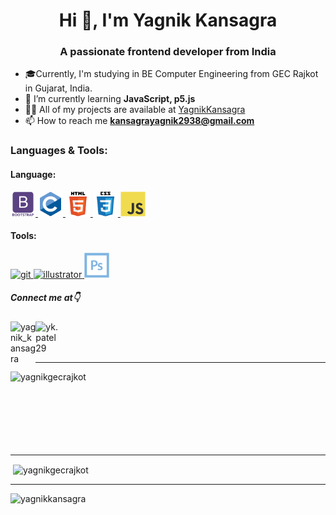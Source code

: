 <h1 align="center">Hi 👋, I'm Yagnik Kansagra</h1>
<h3 align="center">A passionate frontend developer from India</h3>

- 🎓Currently, I'm studying in BE Computer Engineering from GEC Rajkot in Gujarat, India.
- 🌱 I’m currently learning **JavaScript, p5.js**
- 👨‍💻 All of my projects are available at [YagnikKansagra](https://github.com/yagnikgecrajkot?tab=repositories)
- 📫 How to reach me **kansagrayagnik2938@gmail.com**

<h3 align="left">Languages & Tools:</h3>
<h4 align="left">Language:</h4>
<p align="left"> <a href="https://getbootstrap.com" target="_blank"> <img src="https://raw.githubusercontent.com/devicons/devicon/master/icons/bootstrap/bootstrap-plain-wordmark.svg" alt="bootstrap" width="40" height="40"/> </a> <a href="https://www.cprogramming.com/" target="_blank"> <img src="https://raw.githubusercontent.com/devicons/devicon/master/icons/c/c-original.svg" alt="c" width="40" height="40"/> </a> <a href="https://www.w3.org/html/" target="_blank"> <img src="https://raw.githubusercontent.com/devicons/devicon/master/icons/html5/html5-original-wordmark.svg" alt="html5" width="40" height="40"/> </a> <a href="https://www.w3schools.com/css/" target="_blank"> <img src="https://raw.githubusercontent.com/devicons/devicon/master/icons/css3/css3-original-wordmark.svg" alt="css3" width="40" height="40"/> </a> <a href="https://developer.mozilla.org/en-US/docs/Web/JavaScript" target="_blank"> <img src="https://raw.githubusercontent.com/devicons/devicon/master/icons/javascript/javascript-original.svg" alt="javascript" width="40" height="40"/> </a> 

<br>
<h4 align="left">Tools: </h4>
<a href="https://git-scm.com/" target="_blank"> <img src="https://www.vectorlogo.zone/logos/git-scm/git-scm-icon.svg" alt="git" width="40" height="40"/> 
</a>   <a href="https://www.adobe.com/in/products/illustrator.html" target="_blank"> <img src="https://www.vectorlogo.zone/logos/adobe_illustrator/adobe_illustrator-icon.svg" alt="illustrator" width="40" height="40"/> 
</a>   <a href="https://www.photoshop.com/en" target="_blank"> <img src="https://raw.githubusercontent.com/devicons/devicon/master/icons/photoshop/photoshop-line.svg" alt="photoshop" width="40" height="40"/> </a> 

 
##### Connect me at👇


<a href="https://www.instagram.com/yagnik_kansagra/" target="blank">
<img align="left" src="https://image.flaticon.com/icons/svg/1409/1409946.svg" alt="yagnik_kansagra" width="8%" />
</a>
<a href="https://www.facebook.com/yk.patel29/" target="blank">
<img align="left" src="https://image.flaticon.com/icons/svg/1409/1409943.svg" alt="yk.patel29" width="8%" /></a>


<br>
<br>
<br>
<hr>

<p><img align="left" src="https://github-readme-stats.vercel.app/api/top-langs?username=yagnikgecrajkot&show_icons=true&theme=dark&locale=en&layout=compact" alt="yagnikgecrajkot" /></p>

<br>
<br>
<br>
<br>
<br>
<br>
<br>
<hr>

<p>&nbsp;<img align="center" src="https://github-readme-stats.vercel.app/api?username=yagnikgecrajkot&show_icons=true&theme=dark&locale=en" alt="yagnikgecrajkot" /></p>

<hr>

<p align="left"> <img src="https://komarev.com/ghpvc/?username=yagnikkansagra&label=Profile%20views&color=0e75b6&style=flat" alt="yagnikkansagra" /> </p>
